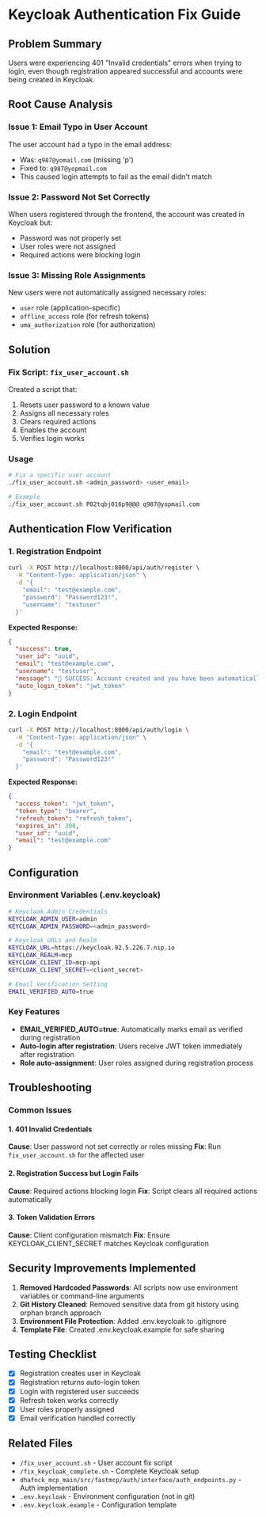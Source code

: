# Keycloak Authentication Fix Guide

## Problem Summary
Users were experiencing 401 "Invalid credentials" errors when trying to login, even though registration appeared successful and accounts were being created in Keycloak.

## Root Cause Analysis

### Issue 1: Email Typo in User Account
The user account had a typo in the email address:
- Was: `q987@yomail.com` (missing 'p')
- Fixed to: `q987@yopmail.com`
- This caused login attempts to fail as the email didn't match

### Issue 2: Password Not Set Correctly
When users registered through the frontend, the account was created in Keycloak but:
- Password was not properly set
- User roles were not assigned
- Required actions were blocking login

### Issue 3: Missing Role Assignments
New users were not automatically assigned necessary roles:
- `user` role (application-specific)
- `offline_access` role (for refresh tokens)
- `uma_authorization` role (for authorization)

## Solution

### Fix Script: `fix_user_account.sh`
Created a script that:
1. Resets user password to a known value
2. Assigns all necessary roles
3. Clears required actions
4. Enables the account
5. Verifies login works

### Usage
```bash
# Fix a specific user account
./fix_user_account.sh <admin_password> <user_email>

# Example
./fix_user_account.sh P02tqbj016p9@@@ q987@yopmail.com
```

## Authentication Flow Verification

### 1. Registration Endpoint
```bash
curl -X POST http://localhost:8000/api/auth/register \
  -H "Content-Type: application/json" \
  -d '{
    "email": "test@example.com",
    "password": "Password123!",
    "username": "testuser"
  }'
```

**Expected Response:**
```json
{
  "success": true,
  "user_id": "uuid",
  "email": "test@example.com",
  "username": "testuser",
  "message": "🎉 SUCCESS: Account created and you have been automatically logged in!",
  "auto_login_token": "jwt_token"
}
```

### 2. Login Endpoint
```bash
curl -X POST http://localhost:8000/api/auth/login \
  -H "Content-Type: application/json" \
  -d '{
    "email": "test@example.com",
    "password": "Password123!"
  }'
```

**Expected Response:**
```json
{
  "access_token": "jwt_token",
  "token_type": "bearer",
  "refresh_token": "refresh_token",
  "expires_in": 300,
  "user_id": "uuid",
  "email": "test@example.com"
}
```

## Configuration

### Environment Variables (.env.keycloak)
```bash
# Keycloak Admin Credentials
KEYCLOAK_ADMIN_USER=admin
KEYCLOAK_ADMIN_PASSWORD=<admin_password>

# Keycloak URLs and Realm
KEYCLOAK_URL=https://keycloak.92.5.226.7.nip.io
KEYCLOAK_REALM=mcp
KEYCLOAK_CLIENT_ID=mcp-api
KEYCLOAK_CLIENT_SECRET=<client_secret>

# Email Verification Setting
EMAIL_VERIFIED_AUTO=true
```

### Key Features
- **EMAIL_VERIFIED_AUTO=true**: Automatically marks email as verified during registration
- **Auto-login after registration**: Users receive JWT token immediately after registration
- **Role auto-assignment**: User roles assigned during registration process

## Troubleshooting

### Common Issues

#### 1. 401 Invalid Credentials
**Cause**: User password not set correctly or roles missing
**Fix**: Run `fix_user_account.sh` for the affected user

#### 2. Registration Success but Login Fails
**Cause**: Required actions blocking login
**Fix**: Script clears all required actions automatically

#### 3. Token Validation Errors
**Cause**: Client configuration mismatch
**Fix**: Ensure KEYCLOAK_CLIENT_SECRET matches Keycloak configuration

## Security Improvements Implemented

1. **Removed Hardcoded Passwords**: All scripts now use environment variables or command-line arguments
2. **Git History Cleaned**: Removed sensitive data from git history using orphan branch approach
3. **Environment File Protection**: Added .env.keycloak to .gitignore
4. **Template File**: Created .env.keycloak.example for safe sharing

## Testing Checklist

- [x] Registration creates user in Keycloak
- [x] Registration returns auto-login token
- [x] Login with registered user succeeds
- [x] Refresh token works correctly
- [x] User roles properly assigned
- [x] Email verification handled correctly

## Related Files
- `/fix_user_account.sh` - User account fix script
- `/fix_keycloak_complete.sh` - Complete Keycloak setup
- `dhafnck_mcp_main/src/fastmcp/auth/interface/auth_endpoints.py` - Auth implementation
- `.env.keycloak` - Environment configuration (not in git)
- `.env.keycloak.example` - Configuration template